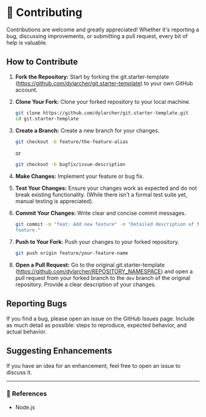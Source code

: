 # 🤝 Contributing

Contributions are welcome and greatly appreciated! Whether it's reporting a bug,
discussing improvements, or submitting a pull request, every bit of help is
valuable.

## How to Contribute

1. **Fork the Repository:** Start by forking the git.starter-template
   (<https://github.com/dylarcher/git.starter-template>) to your own GitHub
   account.
2. **Clone Your Fork:** Clone your forked repository to your local machine.

    ```bash
    git clone https://github.com/dylarcher/git.starter-template.git
    cd git.starter-template
    ```

3. **Create a Branch:** Create a new branch for your changes.

    ```bash
    git checkout -b feature/the-feature-alias
    ```

    or

    ```bash
    git checkout -b bugfix/issue-description
    ```

4. **Make Changes:** Implement your feature or bug fix.
5. **Test Your Changes:** Ensure your changes work as expected and do not break
   existing functionality. (While there isn't a formal test suite yet, manual
   testing is appreciated).
6. **Commit Your Changes:** Write clear and concise commit messages.

    ```bash
    git commit -m "feat: Add new feature" -m "Detailed description of the \
    feature."
    ```

7. **Push to Your Fork:** Push your changes to your forked repository.

    ```bash
    git push origin feature/your-feature-name
    ```

8. **Open a Pull Request:** Go to the original git.starter-template
   (<https://github.com/dylarcher/REPOSITORY_NAMESPACE>) and open a pull request
   from your forked branch to the `dev` branch of the original repository.
   Provide a clear description of your changes.

## Reporting Bugs

If you find a bug, please open an issue on the GitHub Issues page. Include as
much detail as possible: steps to reproduce, expected behavior, and actual
behavior.

## Suggesting Enhancements

If you have an idea for an enhancement, feel free to open an issue to discuss
it.

---

### 📝 References

- Node.js
